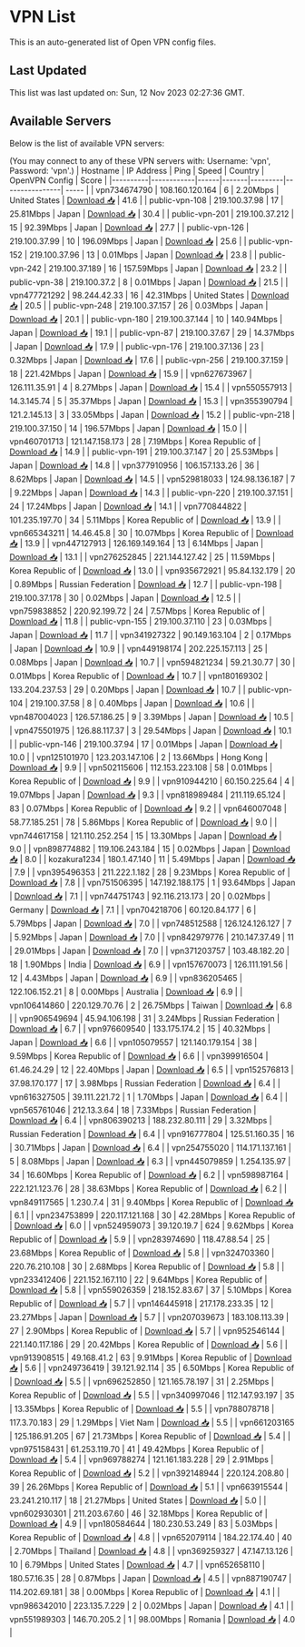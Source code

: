 # VPN List

This is an auto-generated list of Open VPN config files.

## Last Updated

This list was last updated on: Sun, 12 Nov 2023 02:27:36 GMT.

## Available Servers

Below is the list of available VPN servers:

(You may connect to any of these VPN servers with: Username: 'vpn', Password: 'vpn'.)
| Hostname | IP Address | Ping | Speed | Country | OpenVPN Config | Score |
|----------|------------|------|-------|---------|----------------| ----- |
| vpn734674790 | 108.160.120.164 | 6 | 2.20Mbps | United States | [Download 📥](./configs/server_0_US.ovpn) | 41.6 |
| public-vpn-108 | 219.100.37.98 | 17 | 25.81Mbps | Japan | [Download 📥](./configs/server_1_JP.ovpn) | 30.4 |
| public-vpn-201 | 219.100.37.212 | 15 | 92.39Mbps | Japan | [Download 📥](./configs/server_2_JP.ovpn) | 27.7 |
| public-vpn-126 | 219.100.37.99 | 10 | 196.09Mbps | Japan | [Download 📥](./configs/server_3_JP.ovpn) | 25.6 |
| public-vpn-152 | 219.100.37.96 | 13 | 0.01Mbps | Japan | [Download 📥](./configs/server_4_JP.ovpn) | 23.8 |
| public-vpn-242 | 219.100.37.189 | 16 | 157.59Mbps | Japan | [Download 📥](./configs/server_5_JP.ovpn) | 23.2 |
| public-vpn-38 | 219.100.37.2 | 8 | 0.01Mbps | Japan | [Download 📥](./configs/server_6_JP.ovpn) | 21.5 |
| vpn477721292 | 98.244.42.33 | 16 | 42.31Mbps | United States | [Download 📥](./configs/server_7_US.ovpn) | 20.5 |
| public-vpn-248 | 219.100.37.157 | 26 | 0.03Mbps | Japan | [Download 📥](./configs/server_8_JP.ovpn) | 20.1 |
| public-vpn-180 | 219.100.37.144 | 10 | 140.94Mbps | Japan | [Download 📥](./configs/server_9_JP.ovpn) | 19.1 |
| public-vpn-87 | 219.100.37.67 | 29 | 14.37Mbps | Japan | [Download 📥](./configs/server_10_JP.ovpn) | 17.9 |
| public-vpn-176 | 219.100.37.136 | 23 | 0.32Mbps | Japan | [Download 📥](./configs/server_11_JP.ovpn) | 17.6 |
| public-vpn-256 | 219.100.37.159 | 18 | 221.42Mbps | Japan | [Download 📥](./configs/server_12_JP.ovpn) | 15.9 |
| vpn627673967 | 126.111.35.91 | 4 | 8.27Mbps | Japan | [Download 📥](./configs/server_13_JP.ovpn) | 15.4 |
| vpn550557913 | 14.3.145.74 | 5 | 35.37Mbps | Japan | [Download 📥](./configs/server_14_JP.ovpn) | 15.3 |
| vpn355390794 | 121.2.145.13 | 3 | 33.05Mbps | Japan | [Download 📥](./configs/server_15_JP.ovpn) | 15.2 |
| public-vpn-218 | 219.100.37.150 | 14 | 196.57Mbps | Japan | [Download 📥](./configs/server_16_JP.ovpn) | 15.0 |
| vpn460701713 | 121.147.158.173 | 28 | 7.19Mbps | Korea Republic of | [Download 📥](./configs/server_17_KR.ovpn) | 14.9 |
| public-vpn-191 | 219.100.37.147 | 20 | 25.53Mbps | Japan | [Download 📥](./configs/server_18_JP.ovpn) | 14.8 |
| vpn377910956 | 106.157.133.26 | 36 | 8.62Mbps | Japan | [Download 📥](./configs/server_19_JP.ovpn) | 14.5 |
| vpn529818033 | 124.98.136.187 | 7 | 9.22Mbps | Japan | [Download 📥](./configs/server_20_JP.ovpn) | 14.3 |
| public-vpn-220 | 219.100.37.151 | 24 | 17.24Mbps | Japan | [Download 📥](./configs/server_21_JP.ovpn) | 14.1 |
| vpn770844822 | 101.235.197.70 | 34 | 5.11Mbps | Korea Republic of | [Download 📥](./configs/server_22_KR.ovpn) | 13.9 |
| vpn665343211 | 14.46.45.8 | 30 | 10.07Mbps | Korea Republic of | [Download 📥](./configs/server_23_KR.ovpn) | 13.9 |
| vpn447127913 | 126.169.149.164 | 13 | 6.14Mbps | Japan | [Download 📥](./configs/server_24_JP.ovpn) | 13.1 |
| vpn276252845 | 221.144.127.42 | 25 | 11.59Mbps | Korea Republic of | [Download 📥](./configs/server_25_KR.ovpn) | 13.0 |
| vpn935672921 | 95.84.132.179 | 20 | 0.89Mbps | Russian Federation | [Download 📥](./configs/server_26_RU.ovpn) | 12.7 |
| public-vpn-198 | 219.100.37.178 | 30 | 0.02Mbps | Japan | [Download 📥](./configs/server_27_JP.ovpn) | 12.5 |
| vpn759838852 | 220.92.199.72 | 24 | 7.57Mbps | Korea Republic of | [Download 📥](./configs/server_28_KR.ovpn) | 11.8 |
| public-vpn-155 | 219.100.37.110 | 23 | 0.03Mbps | Japan | [Download 📥](./configs/server_29_JP.ovpn) | 11.7 |
| vpn341927322 | 90.149.163.104 | 2 | 0.17Mbps | Japan | [Download 📥](./configs/server_30_JP.ovpn) | 10.9 |
| vpn449198174 | 202.225.157.113 | 25 | 0.08Mbps | Japan | [Download 📥](./configs/server_31_JP.ovpn) | 10.7 |
| vpn594821234 | 59.21.30.77 | 30 | 0.01Mbps | Korea Republic of | [Download 📥](./configs/server_32_KR.ovpn) | 10.7 |
| vpn180169302 | 133.204.237.53 | 29 | 0.20Mbps | Japan | [Download 📥](./configs/server_33_JP.ovpn) | 10.7 |
| public-vpn-104 | 219.100.37.58 | 8 | 0.40Mbps | Japan | [Download 📥](./configs/server_34_JP.ovpn) | 10.6 |
| vpn487004023 | 126.57.186.25 | 9 | 3.39Mbps | Japan | [Download 📥](./configs/server_35_JP.ovpn) | 10.5 |
| vpn475501975 | 126.88.117.37 | 3 | 29.54Mbps | Japan | [Download 📥](./configs/server_36_JP.ovpn) | 10.1 |
| public-vpn-146 | 219.100.37.94 | 17 | 0.01Mbps | Japan | [Download 📥](./configs/server_37_JP.ovpn) | 10.0 |
| vpn125101970 | 123.203.147.106 | 2 | 13.66Mbps | Hong Kong | [Download 📥](./configs/server_38_HK.ovpn) | 9.9 |
| vpn502115606 | 112.153.223.108 | 58 | 0.01Mbps | Korea Republic of | [Download 📥](./configs/server_39_KR.ovpn) | 9.9 |
| vpn910944210 | 60.150.225.64 | 4 | 19.07Mbps | Japan | [Download 📥](./configs/server_40_JP.ovpn) | 9.3 |
| vpn818989484 | 211.119.65.124 | 83 | 0.07Mbps | Korea Republic of | [Download 📥](./configs/server_41_KR.ovpn) | 9.2 |
| vpn646007048 | 58.77.185.251 | 78 | 5.86Mbps | Korea Republic of | [Download 📥](./configs/server_42_KR.ovpn) | 9.0 |
| vpn744617158 | 121.110.252.254 | 15 | 13.30Mbps | Japan | [Download 📥](./configs/server_43_JP.ovpn) | 9.0 |
| vpn898774882 | 119.106.243.184 | 15 | 0.02Mbps | Japan | [Download 📥](./configs/server_44_JP.ovpn) | 8.0 |
| kozakura1234 | 180.1.47.140 | 11 | 5.49Mbps | Japan | [Download 📥](./configs/server_45_JP.ovpn) | 7.9 |
| vpn395496353 | 211.222.1.182 | 28 | 9.23Mbps | Korea Republic of | [Download 📥](./configs/server_46_KR.ovpn) | 7.8 |
| vpn751506395 | 147.192.188.175 | 1 | 93.64Mbps | Japan | [Download 📥](./configs/server_47_JP.ovpn) | 7.1 |
| vpn744751743 | 92.116.213.173 | 20 | 0.02Mbps | Germany | [Download 📥](./configs/server_48_DE.ovpn) | 7.1 |
| vpn704218706 | 60.120.84.177 | 6 | 5.79Mbps | Japan | [Download 📥](./configs/server_49_JP.ovpn) | 7.0 |
| vpn748512588 | 126.124.126.127 | 7 | 5.92Mbps | Japan | [Download 📥](./configs/server_50_JP.ovpn) | 7.0 |
| vpn842979776 | 210.147.37.49 | 11 | 29.01Mbps | Japan | [Download 📥](./configs/server_51_JP.ovpn) | 7.0 |
| vpn371203757 | 103.48.182.20 | 18 | 1.90Mbps | India | [Download 📥](./configs/server_52_IN.ovpn) | 6.9 |
| vpn157670073 | 126.111.191.56 | 12 | 4.43Mbps | Japan | [Download 📥](./configs/server_53_JP.ovpn) | 6.9 |
| vpn836205465 | 122.106.152.21 | 8 | 0.00Mbps | Australia | [Download 📥](./configs/server_54_AU.ovpn) | 6.9 |
| vpn106414860 | 220.129.70.76 | 2 | 26.75Mbps | Taiwan | [Download 📥](./configs/server_55_TW.ovpn) | 6.8 |
| vpn906549694 | 45.94.106.198 | 31 | 3.24Mbps | Russian Federation | [Download 📥](./configs/server_56_RU.ovpn) | 6.7 |
| vpn976609540 | 133.175.174.2 | 15 | 40.32Mbps | Japan | [Download 📥](./configs/server_57_JP.ovpn) | 6.6 |
| vpn105079557 | 121.140.179.154 | 38 | 9.59Mbps | Korea Republic of | [Download 📥](./configs/server_58_KR.ovpn) | 6.6 |
| vpn399916504 | 61.46.24.29 | 12 | 22.40Mbps | Japan | [Download 📥](./configs/server_59_JP.ovpn) | 6.5 |
| vpn152576813 | 37.98.170.177 | 17 | 3.98Mbps | Russian Federation | [Download 📥](./configs/server_60_RU.ovpn) | 6.4 |
| vpn616327505 | 39.111.221.72 | 1 | 1.70Mbps | Japan | [Download 📥](./configs/server_61_JP.ovpn) | 6.4 |
| vpn565761046 | 212.13.3.64 | 18 | 7.33Mbps | Russian Federation | [Download 📥](./configs/server_62_RU.ovpn) | 6.4 |
| vpn806390213 | 188.232.80.111 | 29 | 3.32Mbps | Russian Federation | [Download 📥](./configs/server_63_RU.ovpn) | 6.4 |
| vpn916777804 | 125.51.160.35 | 16 | 30.71Mbps | Japan | [Download 📥](./configs/server_64_JP.ovpn) | 6.4 |
| vpn254755020 | 114.171.137.161 | 5 | 8.08Mbps | Japan | [Download 📥](./configs/server_65_JP.ovpn) | 6.3 |
| vpn445079859 | 1.254.135.97 | 34 | 16.60Mbps | Korea Republic of | [Download 📥](./configs/server_66_KR.ovpn) | 6.2 |
| vpn598987164 | 222.121.123.76 | 28 | 38.63Mbps | Korea Republic of | [Download 📥](./configs/server_67_KR.ovpn) | 6.2 |
| vpn849117565 | 1.230.7.4 | 31 | 9.40Mbps | Korea Republic of | [Download 📥](./configs/server_68_KR.ovpn) | 6.1 |
| vpn234753899 | 220.117.121.168 | 30 | 42.28Mbps | Korea Republic of | [Download 📥](./configs/server_69_KR.ovpn) | 6.0 |
| vpn524959073 | 39.120.19.7 | 624 | 9.62Mbps | Korea Republic of | [Download 📥](./configs/server_70_KR.ovpn) | 5.9 |
| vpn283974690 | 118.47.88.54 | 25 | 23.68Mbps | Korea Republic of | [Download 📥](./configs/server_71_KR.ovpn) | 5.8 |
| vpn324703360 | 220.76.210.108 | 30 | 2.68Mbps | Korea Republic of | [Download 📥](./configs/server_72_KR.ovpn) | 5.8 |
| vpn233412406 | 221.152.167.110 | 22 | 9.64Mbps | Korea Republic of | [Download 📥](./configs/server_73_KR.ovpn) | 5.8 |
| vpn559026359 | 218.152.83.67 | 37 | 5.10Mbps | Korea Republic of | [Download 📥](./configs/server_74_KR.ovpn) | 5.7 |
| vpn146445918 | 217.178.233.35 | 12 | 23.27Mbps | Japan | [Download 📥](./configs/server_75_JP.ovpn) | 5.7 |
| vpn207039673 | 183.108.113.39 | 27 | 2.90Mbps | Korea Republic of | [Download 📥](./configs/server_76_KR.ovpn) | 5.7 |
| vpn952546144 | 221.140.117.186 | 29 | 20.42Mbps | Korea Republic of | [Download 📥](./configs/server_77_KR.ovpn) | 5.6 |
| vpn913908515 | 49.168.41.2 | 63 | 9.91Mbps | Korea Republic of | [Download 📥](./configs/server_78_KR.ovpn) | 5.6 |
| vpn249736419 | 39.121.92.114 | 35 | 6.50Mbps | Korea Republic of | [Download 📥](./configs/server_79_KR.ovpn) | 5.5 |
| vpn696252850 | 121.165.78.197 | 31 | 2.25Mbps | Korea Republic of | [Download 📥](./configs/server_80_KR.ovpn) | 5.5 |
| vpn340997046 | 112.147.93.197 | 35 | 13.35Mbps | Korea Republic of | [Download 📥](./configs/server_81_KR.ovpn) | 5.5 |
| vpn788078718 | 117.3.70.183 | 29 | 1.29Mbps | Viet Nam | [Download 📥](./configs/server_82_VN.ovpn) | 5.5 |
| vpn661203165 | 125.186.91.205 | 67 | 21.73Mbps | Korea Republic of | [Download 📥](./configs/server_83_KR.ovpn) | 5.4 |
| vpn975158431 | 61.253.119.70 | 41 | 49.42Mbps | Korea Republic of | [Download 📥](./configs/server_84_KR.ovpn) | 5.4 |
| vpn969788274 | 121.161.183.228 | 29 | 2.91Mbps | Korea Republic of | [Download 📥](./configs/server_85_KR.ovpn) | 5.2 |
| vpn392148944 | 220.124.208.80 | 39 | 26.26Mbps | Korea Republic of | [Download 📥](./configs/server_86_KR.ovpn) | 5.1 |
| vpn663915544 | 23.241.210.117 | 18 | 21.27Mbps | United States | [Download 📥](./configs/server_87_US.ovpn) | 5.0 |
| vpn602930301 | 211.203.67.60 | 46 | 32.18Mbps | Korea Republic of | [Download 📥](./configs/server_88_KR.ovpn) | 4.9 |
| vpn180584644 | 180.230.53.249 | 83 | 5.03Mbps | Korea Republic of | [Download 📥](./configs/server_89_KR.ovpn) | 4.8 |
| vpn652079114 | 184.22.174.40 | 40 | 2.70Mbps | Thailand | [Download 📥](./configs/server_90_TH.ovpn) | 4.8 |
| vpn369259327 | 47.147.13.126 | 10 | 6.79Mbps | United States | [Download 📥](./configs/server_91_US.ovpn) | 4.7 |
| vpn652658110 | 180.57.16.35 | 28 | 0.87Mbps | Japan | [Download 📥](./configs/server_92_JP.ovpn) | 4.5 |
| vpn887190747 | 114.202.69.181 | 38 | 0.00Mbps | Korea Republic of | [Download 📥](./configs/server_93_KR.ovpn) | 4.1 |
| vpn986342010 | 223.135.7.229 | 2 | 0.02Mbps | Japan | [Download 📥](./configs/server_94_JP.ovpn) | 4.1 |
| vpn551989303 | 146.70.205.2 | 1 | 98.00Mbps | Romania | [Download 📥](./configs/server_95_RO.ovpn) | 4.0 |
